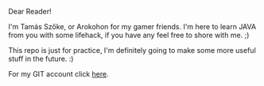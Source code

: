 Dear Reader!

I'm Tamás Szőke, or Arokohon for my gamer friends. I'm here to learn 
JAVA from you with some lifehack, if you have any feel free to shore 
with me. ;)

This repo is just for practice, I'm definitely going to make some 
more useful stuff in the future. :)

For my GIT account click 
[here](https://github.com/green-fox-academy/Arokohon "Arokohon's 
second home").

